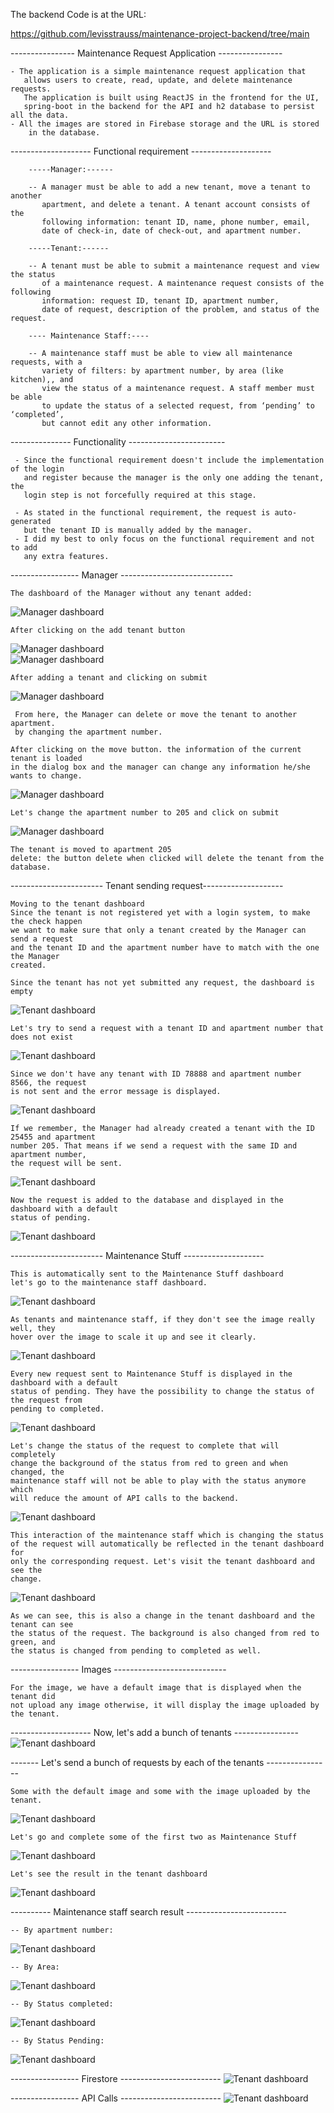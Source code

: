 The backend Code is at the URL:

https://github.com/levisstrauss/maintenance-project-backend/tree/main


---------------- Maintenance Request Application ----------------

    - The application is a simple maintenance request application that 
       allows users to create, read, update, and delete maintenance requests.
       The application is built using ReactJS in the frontend for the UI, 
       spring-boot in the backend for the API and h2 database to persist all the data.
    - All the images are stored in Firebase storage and the URL is stored 
        in the database.

-------------------- Functional requirement --------------------

        -----Manager:------

        -- A manager must be able to add a new tenant, move a tenant to another 
           apartment, and delete a tenant. A tenant account consists of the 
           following information: tenant ID, name, phone number, email,
           date of check-in, date of check-out, and apartment number. 

        -----Tenant:------

        -- A tenant must be able to submit a maintenance request and view the status 
           of a maintenance request. A maintenance request consists of the following
           information: request ID, tenant ID, apartment number, 
           date of request, description of the problem, and status of the request.

        ---- Maintenance Staff:----

        -- A maintenance staff must be able to view all maintenance requests, with a 
           variety of filters: by apartment number, by area (like kitchen),, and 
           view the status of a maintenance request. A staff member must be able 
           to update the status of a selected request, from ‘pending’ to ‘completed’,
           but cannot edit any other information.

--------------- Functionality ------------------------

     - Since the functional requirement doesn't include the implementation of the login
       and register because the manager is the only one adding the tenant, the 
       login step is not forcefully required at this stage. 

     - As stated in the functional requirement, the request is auto-generated
       but the tenant ID is manually added by the manager.
     - I did my best to only focus on the functional requirement and not to add
       any extra features.

----------------- Manager ----------------------------

    The dashboard of the Manager without any tenant added:
![Manager dashboard](images/1.png)

    After clicking on the add tenant button
![Manager dashboard](images/2.png)   
![Manager dashboard](images/3.png)   

    After adding a tenant and clicking on submit
![Manager dashboard](images/4.png)   

     From here, the Manager can delete or move the tenant to another apartment.
     by changing the apartment number.

    After clicking on the move button. the information of the current tenant is loaded 
    in the dialog box and the manager can change any information he/she wants to change.
![Manager dashboard](images/5.png)   

    Let's change the apartment number to 205 and click on submit
![Manager dashboard](images/6.png)

    The tenant is moved to apartment 205
    delete: the button delete when clicked will delete the tenant from the database.


----------------------- Tenant sending request--------------------

    Moving to the tenant dashboard
    Since the tenant is not registered yet with a login system, to make the check happen
    we want to make sure that only a tenant created by the Manager can send a request 
    and the tenant ID and the apartment number have to match with the one the Manager
    created.
    
    Since the tenant has not yet submitted any request, the dashboard is empty
![Tenant dashboard](images/7.png)

    Let's try to send a request with a tenant ID and apartment number that does not exist
![Tenant dashboard](images/8.png)

    Since we don't have any tenant with ID 78888 and apartment number 8566, the request
    is not sent and the error message is displayed.
![Tenant dashboard](images/11.png)

    If we remember, the Manager had already created a tenant with the ID 25455 and apartment
    number 205. That means if we send a request with the same ID and apartment number,
    the request will be sent.
![Tenant dashboard](images/10.png)

    Now the request is added to the database and displayed in the dashboard with a default
    status of pending.
![Tenant dashboard](images/11.png)

----------------------- Maintenance Stuff --------------------

    This is automatically sent to the Maintenance Stuff dashboard
    let's go to the maintenance staff dashboard.

![Tenant dashboard](images/12.png)

    As tenants and maintenance staff, if they don't see the image really well, they 
    hover over the image to scale it up and see it clearly.
![Tenant dashboard](images/13.png)

    Every new request sent to Maintenance Stuff is displayed in the dashboard with a default 
    status of pending. They have the possibility to change the status of the request from 
    pending to completed.
![Tenant dashboard](images/15.png)

    Let's change the status of the request to complete that will completely
    change the background of the status from red to green and when changed, the 
    maintenance staff will not be able to play with the status anymore which 
    will reduce the amount of API calls to the backend.
![Tenant dashboard](images/16.png)

    This interaction of the maintenance staff which is changing the status 
    of the request will automatically be reflected in the tenant dashboard for 
    only the corresponding request. Let's visit the tenant dashboard and see the 
    change.
![Tenant dashboard](images/17.png)

    As we can see, this is also a change in the tenant dashboard and the tenant can see 
    the status of the request. The background is also changed from red to green, and 
    the status is changed from pending to completed as well.

----------------- Images ----------------------------

    For the image, we have a default image that is displayed when the tenant did
    not upload any image otherwise, it will display the image uploaded by the tenant.

-------------------- Now, let's add a bunch of tenants ----------------
![Tenant dashboard](images/18.png)

------- Let's send a bunch of requests by each of the tenants  ----------------

    Some with the default image and some with the image uploaded by the tenant.
![Tenant dashboard](images/19.png)

    Let's go and complete some of the first two as Maintenance Stuff
![Tenant dashboard](images/20.png)

    Let's see the result in the tenant dashboard
![Tenant dashboard](images/20.png)

---------- Maintenance staff search result -------------------------

    -- By apartment number:
![Tenant dashboard](images/22.png)

    -- By Area:
![Tenant dashboard](images/23.png)

    -- By Status completed:
![Tenant dashboard](images/24.png)

    -- By Status Pending:
![Tenant dashboard](images/25.png)

----------------- Firestore -------------------------
![Tenant dashboard](images/26.png)

----------------- API Calls -------------------------
![Tenant dashboard](images/27.png)
